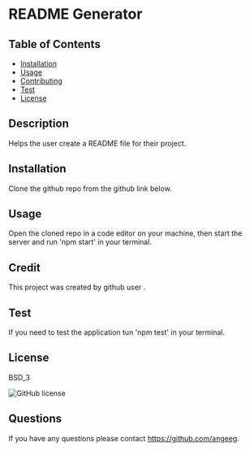 # README Generator 
## Table of Contents
* [Installation](#installation)
* [Usage](#usage)
* [Contributing](#contributing)
* [Test](#test)
* [License](#license)
## Description 
Helps the user create a README file for their project.
## Installation 
Clone the github repo from the github link below.
## Usage 
Open the cloned repo in a code editor on your machine, then start the server and run 'npm start' in your terminal.
## Credit
This project was created by github user .
## Test 
If you need to test the application tun 'npm test' in your terminal.
## License 
BSD_3

![GitHub license](https://img.shields.io/badge/license-BSD_3-blue.svg)
## Questions
If you have any questions please contact https://github.com/angeeg.
